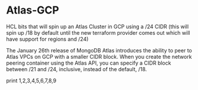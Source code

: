 # Atlas-GCP

HCL bits that will spin up an Atlas Cluster in GCP using a /24 CIDR (this will spin up /18 by default until the new terraform provider comes out which will have support for regions and /24)

The January 26th release of MongoDB Atlas introduces the ability to peer to Atlas VPCs on GCP with a smaller CIDR block. When you create the network peering container using the Atlas API, you can specify a CIDR block between /21 and /24, inclusive, instead of the default, /18. 

print 1,2,3,4,5,6,7,8,9
